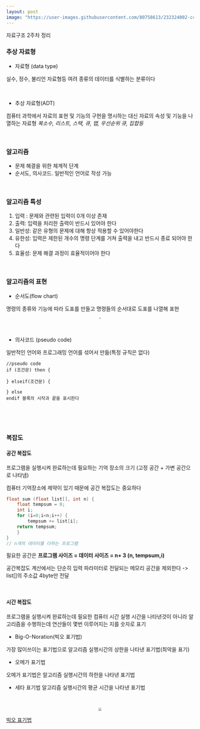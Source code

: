 ```yaml
---
layout: post
image: "https://user-images.githubusercontent.com/80758613/232324002-cc17c456-e8a0-417d-b3b6-0e9b7b57c95b.png"
---
```


자료구조 2주차 정리



### 추상 자료형

* 자료형 (data type)

실수, 정수, 불리언 자료형등 여려 종류의 데이터를 식별하는 분류이다

&nbsp;

* 추상 자료형(ADT)

컴퓨터 과학에서 자료의 표현 및 기능의 구현을 명시하는 대신 자료의 속성 및 기능을 나열하는 자료형 *복소수, 리스트, 스택, 큐, 맵, 우선순위 큐, 집합등*

&nbsp;

### 알고리즘

* 문제 해결을 위한 체계적 단계
* 순서도, 의사코드. 일반적인 언어로 작성 가능

&nbsp;

### 알고리즘 특성

1. 입력 : 문제와 관련된 입력이 0개 이상 존재
2. 출력: 입력을 처리한 출력이 반드시 있어야 한다
3. 일반성: 같은 유형의 문제에 대해 항상 적용할 수 있어야한다
4. 유한성: 입력은 제한된 개수의 명령 단계를 거쳐 출력을 내고 반드시 종료 되어야 한다
5. 효율성: 문제 해결 과정이 효율적이어야 한다

&nbsp;

### 알고리즘의 표현

* 순서도(flow chart)

명령의 종류와 기능에 따라 도표를 만들고 명령들의 순서대로 도표를 나열해 표현

<center>
<img src="https://user-images.githubusercontent.com/80758613/232324002-cc17c456-e8a0-417d-b3b6-0e9b7b57c95b.png" style="zoom:30%;">
</center>


&nbsp;

* 의사코드 (pseudo code)

일반적인 언어와 프로그래밍 언어를 섞어서 만듦(특정 규칙은 없다)

``` pseudocode
//pseudo code
if (조건문) then {

} elseif(조건문) {

} else
endif 블록의 시작과 끝을 표시한다
```

&nbsp;

&nbsp;

### 복잡도

#### 공간 복잡도

프로그램을 실행시켜 완료하는데 필요하는 기억 장소의 크기 (고정 공간 + 가변 공간으로 나타냄)

컴퓨터 기억장소에 제약이 있기 때문에 공간 복잡도는 중요하다

``` c
float sum (float list[], int n) {
	float tempsum = 0;
	int i;
	for (i=0;i<n;i++) {
		tempsum += list[i];
	return tempsum;
	}
}
// n개의 데이터를 더하는 프로그램
```

필요한 공간은 **프로그램 사이즈 = 데이터 사이즈 = n+ 3 (n, tempsum,i)** 

공간복잡도 계산에서는 단순히 입력 파라미터로 전달되는 메모리 공간을 제외한다 -> list[]의 주소값 4byte만 전달



&nbsp;

#### 시간 복잡도

프로그램을 실행시켜 완료하는데 필요한 컴퓨터 시간 실행 시간을 나타낸것이 아니라 알고리즘을 수행하는데 연산들이 몇번 이루어지는 지를 숫자로 표기

* Big-O-Noration(빅오 표기법)

가장 많이쓰이는 표기법으로 알고리즘 실행시간의 상한을 나타낸 표기법(최악을 표기)

* 오메가 표기법

오메가 표기법은 알고리즘 실행시간의 하한을 나타낸 표기법

* 세타 표기법 알고리즘 실행시간의 평균 시간을 나타낸 표기법

&nbsp;

<center>
<img src="https://user-images.githubusercontent.com/80758613/232326567-1d1cb55f-fe84-465c-b9d0-f94e342a124c.png" style="zoom:50%;">
</center>


[빅오 표기법](https://minnnning.github.io/자료구조와%20알고리즘/2021/12/27/bigO.html)

&nbsp;

